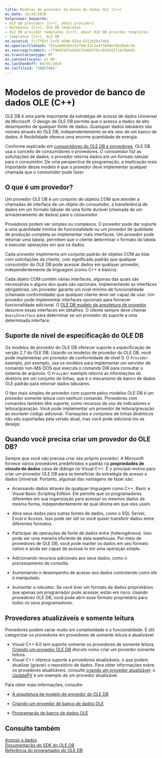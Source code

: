 ```yaml
---
title: Modelos de provedor de banco de dados OLE (C++)
ms.date: 10/24/2018
helpviewer_keywords:
- OLE DB providers [C++], about providers
- databases [C++], OLE DB templates
- OLE DB provider templates [C++], about OLE DB provider templates
- templates [C++], OLE DB
ms.assetid: fccff85f-2af8-4500-82bd-6312d28a74b8
ms.openlocfilehash: 793aa08630ec92f99c33c2a4f3688e78630a6c58
ms.sourcegitcommit: c7f90df497e6261764893f9cc04b5d1f1bf0b64b
ms.translationtype: MT
ms.contentlocale: pt-BR
ms.lasthandoff: 04/05/2019
ms.locfileid: "59027461"
---
```

# <a name="ole-db-provider-templates-c"></a>Modelos de provedor de banco de dados OLE (C++)

OLE DB é uma parte importante da estratégia de acesso de dados Universal da Microsoft. O design de OLE DB permite que o acesso a dados de alto desempenho de qualquer fonte de dados. Quaisquer dados tabulares são visíveis através do OLE DB, independentemente se ela veio de um banco de dados. A flexibilidade oferece uma enorme quantidade de energia.

Conforme explicado em [consumidores do OLE DB e provedores](../../data/oledb/ole-db-consumers-and-providers.md), OLE DB usa o conceito de consumidores e provedores. O consumidor faz as solicitações de dados; o provedor retorna dados em um formato tabular para o consumidor. De uma perspectiva de programação, a implicação mais importante desse modelo é que o provedor deve implementar qualquer chamada que o consumidor pode fazer.

## <a name="what-is-a-provider"></a>O que é um provedor?

Um provedor OLE DB é um conjunto de objetos COM que atender a chamadas de interface de um objeto do consumidor, a transferência de dados em um formato tabular de uma fonte durável (chamada de um armazenamento de dados) para o consumidor.

Provedores podem ser simples ou complexos. O provedor pode dar suporte a uma quantidade mínima de funcionalidade ou um provedor de qualidade de produção completa ao implementar mais interfaces. Um provedor pode retornar uma tabela, permitem que o cliente determinar o formato da tabela e executar operações em que os dados.

Cada provedor implementa um conjunto padrão de objetos COM ao lidar com solicitações do cliente, com significado padrão que qualquer consumidor do OLE DB pode acessar dados em qualquer provedor, independentemente da linguagem (como C++ e básico).

Cada objeto COM contém várias interfaces, algumas das quais são necessárias e alguns dos quais são opcionais. Implementando as interfaces obrigatórias, um provedor garante um nível mínimo de funcionalidade (chamada conformidade) que qualquer cliente deve ser capaz de usar. Um provedor pode implementar interfaces opcionais para fornecer funcionalidade adicional. O [OLE DB modelo de arquitetura de provedor](../../data/oledb/ole-db-provider-template-architecture.md) descreve essas interfaces em detalhes. O cliente sempre deve chamar `QueryInterface` para determinar se um provedor dá suporte a uma determinada interface.

## <a name="ole-db-specification-level-support"></a>Suporte de nível de especificação do OLE DB

Os modelos de provedor do OLE DB oferecer suporte a especificação de versão 2.7 do OLE DB. Usando os modelos de provedor do OLE DB, você pode implementar um provedor de conformidade de nível 0. O `Provider` exemplo, por exemplo, usa os modelos para implementar um servidor de comando non-MS-DOS que executa o comando DIR para consultar o sistema de arquivos. O `Provider` exemplo retorna as informações do diretório em um conjunto de linhas, que é o mecanismo de banco de dados OLE padrão para retornar dados tabulares.

O tipo mais simples de provedor com suporte pelos modelos OLE DB é um provedor somente leitura com nenhum comando. Provedores com comandos também têm suporte, como recursos de uso de indicadores e leitura/gravação. Você pode implementar um provedor de leitura/gravação ao escrever código adicional. Transações e conjuntos de linhas dinâmicos não são suportadas pela versão atual, mas você pode adicioná-los se desejar.

## <a name="when-do-you-need-to-create-an-ole-db-provider"></a>Quando você precisa criar um provedor do OLE DB?

Sempre que você não precisa criar seu próprio provedor; A Microsoft fornece vários provedores predefinidos e padrão na **propriedades de vínculo de dados** caixa de diálogo no Visual C++. É o principal motivo para criar um provedor OLE DB para se beneficiar da estratégia de acesso a dados Universal. Portanto, algumas das vantagens de fazer são:

- Acessando dados através de qualquer linguagem como C++, Basic e Visual Basic Scripting Edition. Ele permite que os programadores diferentes em sua organização para acessar os mesmos dados da mesma forma, independentemente de qual idioma em que eles usam.

- Abra seus dados para outras fontes de dados, como o SQL Server, Excel e Access. Isso pode ser útil se você quiser transferir dados entre diferentes formatos.

- Participar de operações de fonte de dados entre (heterogêneos). Isso pode ser uma maneira eficiente de data warehouse. Por meio de provedores de OLE DB, você pode manter os dados em seu formato nativo e ainda ser capaz de acessá-lo em uma operação simple.

- Adicionando recursos adicionais aos seus dados, como o processamento de consulta.

- Aumentando o desempenho de acesso aos dados controlando como ele é manipulado.

- Aumentar a robustez. Se você tiver um formato de dados proprietários que apenas um programador pode acessar, estão em risco. Usando provedores OLE DB, você pode abrir esse formato proprietário para todos os seus programadores.

## <a name="read-only-and-updatable-providers"></a>Provedores atualizáveis e somente leitura

Provedores podem variar muito em complexidade e a funcionalidade. É útil categorizar os provedores em provedores de somente leitura e atualizável:

- Visual C++ 6.0 tem suporte somente os provedores de somente leitura. [Criando um provedor OLE DB](../../data/oledb/creating-an-ole-db-provider.md) discute como criar um provedor somente leitura.
- Visual C++ oferece suporte a provedores atualizáveis, o que podem atualizar (gravar) o repositório de dados. Para obter informações sobre os provedores atualizáveis, consulte [criando um provedor atualizável](../../data/oledb/creating-an-updatable-provider.md); o [UpdatePV](https://github.com/Microsoft/VCSamples/tree/master/VC2010Samples/ATL/OLEDB/Provider/UPDATEPV) é um exemplo de um provedor atualizável.

Para obter mais informações, consulte:

- [A arquitetura de modelo de provedor do OLE DB](../../data/oledb/ole-db-provider-template-architecture.md)

- [Criando um provedor de banco de dados OLE](../../data/oledb/creating-an-ole-db-provider.md)

- [Programação de banco de dados OLE](../../data/oledb/ole-db-programming.md)

## <a name="see-also"></a>Consulte também

[Acesso a dados](../data-access-in-cpp.md)<br/>
[Documentação do SDK do OLE DB](/previous-versions/windows/desktop/ms722784(v=vs.85))<br/>
[Referência do programador do OLE DB](/sql/connect/oledb/ole-db/oledb-driver-for-sql-server-programming)<br/>
